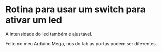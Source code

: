 # Rotina para usar um switch para ativar um led

A intensidade do led também é ajustável.

Feito no meu Arduino Mega, nos do lab as portas podem ser diferentes.
